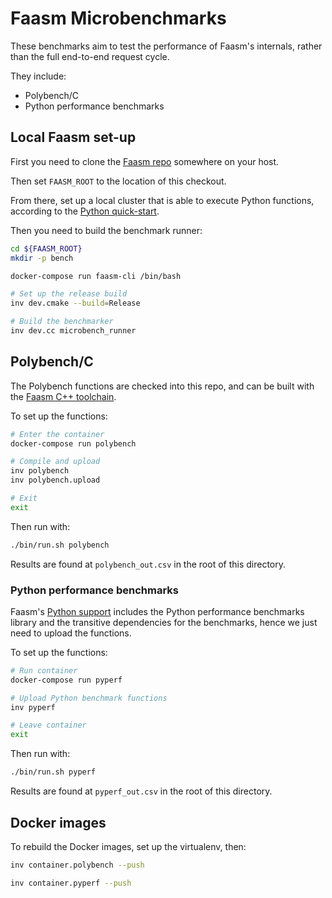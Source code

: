 # Faasm Microbenchmarks

These benchmarks aim to test the performance of Faasm's internals, rather than
the full end-to-end request cycle.

They include:

- Polybench/C
- Python performance benchmarks

## Local Faasm set-up

First you need to clone the [Faasm repo](https://github.com/faasm/faasm)
somewhere on your host.

Then set `FAASM_ROOT` to the location of this checkout.

From there, set up a local cluster that is able to execute Python functions,
according to the [Python
quick-start](https://github.com/faasm/faasm/blob/master/docs/python.md).

Then you need to build the benchmark runner:

```bash
cd ${FAASM_ROOT}
mkdir -p bench

docker-compose run faasm-cli /bin/bash

# Set up the release build
inv dev.cmake --build=Release

# Build the benchmarker
inv dev.cc microbench_runner
```

## Polybench/C

The Polybench functions are checked into this repo, and can be built with the
[Faasm C++ toolchain](https://github.com/faasm/cpp).

To set up the functions:

```bash
# Enter the container
docker-compose run polybench

# Compile and upload
inv polybench
inv polybench.upload

# Exit
exit
```

Then run with:

```bash
./bin/run.sh polybench
```

Results are found at `polybench_out.csv` in the root of this directory.

### Python performance benchmarks

Faasm's [Python support](https://github.com/faasm/python) includes the Python
performance benchmarks library and the transitive dependencies for the
benchmarks, hence we just need to upload the functions.

To set up the functions:

```bash
# Run container
docker-compose run pyperf

# Upload Python benchmark functions
inv pyperf

# Leave container
exit
```

Then run with:

```bash
./bin/run.sh pyperf
```

Results are found at `pyperf_out.csv` in the root of this directory.

## Docker images

To rebuild the Docker images, set up the virtualenv, then:

```bash
inv container.polybench --push

inv container.pyperf --push
```

